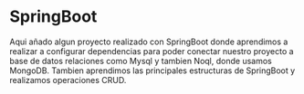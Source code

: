 # SpringBoot


Aqui añado algun proyecto realizado con SpringBoot donde aprendimos a realizar a configurar dependencias para poder conectar nuestro proyecto a base de datos relaciones como 
Mysql y tambien Noql, donde usamos MongoDB. Tambien aprendimos las principales estructuras de SpringBoot y realizamos operaciones CRUD.

